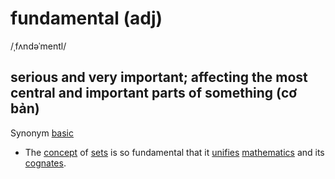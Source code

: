 # fundamental (adj)

/ˌfʌndəˈmentl/

## serious and very important; affecting the most central and important parts of something (cơ bản)

Synonym [basic](basic-adj.md#forming-the-part-of-something-that-is-most-necessary-and-from-which-other-things-develop-cơ-bản)

- The [concept](concept-n.md#an-idea-or-a-principle-that-is-connected-with-something-abstract-khái-niệm) of [sets](set-n.md#set-of-something---a-group-of-similar-things-that-belongs-together-in-some-way-tập-hợp) is so fundamental that it [unifies](unify-v.md#to-join-people-things-parts-of-a-country-etc-together-so-that-they-form-a-single-unit) [mathematics](mathematics-n.md#the-study-of-numbers-and-shapes-toán-học-môn-toán) and its [cognates](cognate-n.md#a-word-that-has-the-same-origin-as-another-đồng-nguyên).